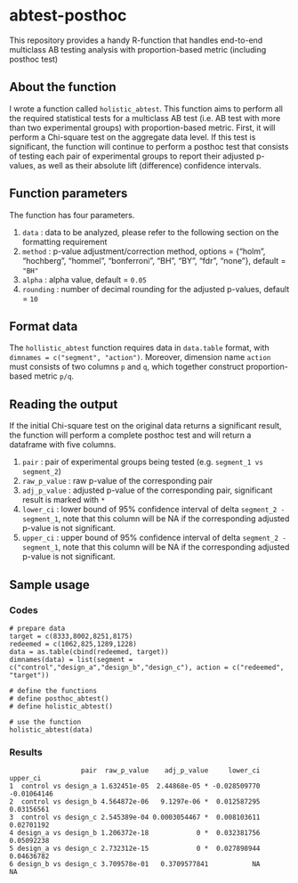 # abtest-posthoc
This repository provides a handy R-function that handles end-to-end multiclass AB testing analysis with proportion-based metric (including posthoc test)

## About the function
I wrote a function called ``holistic_abtest``. This function aims to perform all the required statistical tests for a multiclass AB test (i.e. AB test with more than two experimental groups) with proportion-based metric. First, it will perform a Chi-square test on the aggregate data level. If this test is significant, the function will continue to perform a posthoc test that consists of testing each pair of experimental groups to report their adjusted p-values, as well as their absolute lift (difference) confidence intervals.

## Function parameters
The function has four parameters.
1. ``data`` : data to be analyzed, please refer to the following section on the formatting requirement
2. ``method`` : p-value adjustment/correction method, options = {“holm”, “hochberg”, “hommel”, “bonferroni”, “BH”, “BY”, “fdr”, “none”}, default = ``"BH"``
3. ``alpha`` : alpha value, default = ``0.05``
4. ``rounding`` : number of decimal rounding for the adjusted p-values, default = ``10`` 

## Format data
The ``hollistic_abtest`` function requires data in ``data.table`` format, with ``dimnames = c("segment", "action")``. Moreover, dimension name ``action`` must consists of two columns ``p`` and ``q``, which together construct proportion-based metric ``p/q``. 

## Reading the output
If the initial Chi-square test on the original data returns a significant result, the function will perform a complete posthoc test and will return a dataframe with five columns.
1. ``pair`` : pair of experimental groups being tested (e.g. ``segment_1 vs segment_2``)
2. ``raw_p_value`` : raw p-value of the corresponding pair
3. ``adj_p_value`` : adjusted p-value of the corresponding pair, significant result is marked with ``*``
4. ``lower_ci`` : lower bound of 95% confidence interval of delta ``segment_2 - segment_1``, note that this column will be NA if the corresponding adjusted p-value is not significant.
5. ``upper_ci`` : upper bound of 95% confidence interval of delta ``segment_2 - segment_1``, note that this column will be NA if the corresponding adjusted p-value is not significant.

## Sample usage
### Codes
```
# prepare data
target = c(8333,8002,8251,8175)
redeemed = c(1062,825,1289,1228)
data = as.table(cbind(redeemed, target))
dimnames(data) = list(segment = c("control","design_a","design_b","design_c"), action = c("redeemed", "target"))

# define the functions
# define posthoc_abtest()
# define holistic_abtest()

# use the function
holistic_abtest(data)

```
### Results
```
                  pair  raw_p_value    adj_p_value     lower_ci    upper_ci
1  control vs design_a 1.632451e-05  2.44868e-05 * -0.028509770 -0.01064146
2  control vs design_b 4.564872e-06   9.1297e-06 *  0.012587295  0.03156561
3  control vs design_c 2.545389e-04 0.0003054467 *  0.008103611  0.02701192
4 design_a vs design_b 1.206372e-18            0 *  0.032381756  0.05092238
5 design_a vs design_c 2.732312e-15            0 *  0.027898944  0.04636782
6 design_b vs design_c 3.709578e-01   0.3709577841           NA          NA
```
